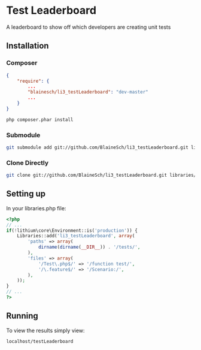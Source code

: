 # Test Leaderboard
A leaderboard to show off which developers are creating unit tests

## Installation

### Composer
~~~ json
{
    "require": {
        ...
        "blainesch/li3_testLeaderboard": "dev-master"
        ...
    }
}
~~~
~~~ bash
php composer.phar install
~~~

### Submodule
~~~ bash
git submodule add git://github.com/BlaineSch/li3_testLeaderboard.git libraries/li3_testLeaderboard
~~~

### Clone Directly
~~~ bash
git clone git://github.com/BlaineSch/li3_testLeaderboard.git libraries/li3_testLeaderboard
~~~


## Setting up
In your libraries.php file:

~~~ php
<?php
// ...
if(!lithium\core\Environment::is('production')) {
	Libraries::add('li3_testLeaderboard', array(
		'paths' => array(
			dirname(dirname(__DIR__)) . '/tests/',
		),
		'files' => array(
			'/Test\.php$/' => '/function test/',
			'/\.feature$/' => '/Scenario:/',
		),
	));
}
// ...
?>
~~~

## Running
To view the results simply view:
~~~ bash
localhost/testLeaderboard
~~~~